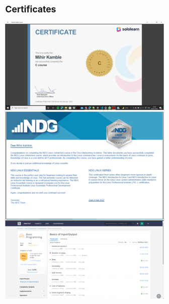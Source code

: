 # Certificates
![](2022-02-09-23-54-27.png)
![](2022-02-10-00-09-22.png)
![](2022-02-10-20-48-09.png)